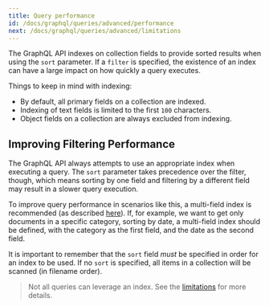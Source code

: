 ```yaml
---
title: Query performance
id: /docs/graphql/queries/advanced/performance
next: /docs/graphql/queries/advanced/limitations
---
```


The GraphQL API indexes on collection fields to provide sorted results when using the `sort` parameter. If a `filter` is specified, the existence of an index can have a large impact on how quickly a query executes.

Things to keep in mind with indexing:

- By default, all primary fields on a collection are indexed.
- Indexing of text fields is limited to the first `100` characters.
- Object fields on a collection are always excluded from indexing.

## Improving Filtering Performance

The GraphQL API always attempts to use an appropriate index when executing a query. The `sort` parameter takes precedence over the filter, though, which means sorting by one field and filtering by a different field may result in a slower query execution.

To improve query performance in scenarios like this, a multi-field index is recommended (as described [here](/docs/graphql/queries/advanced/sorting/#sorting-on-multiple-fields)). If, for example, we want to get only documents in a specific category, sorting by date, a multi-field index should be defined, with the category as the first field, and the date as the second field.

It is important to remember that the `sort` field _must_ be specified in order for an index to be used. If no `sort` is specified, all items in a collection will be scanned (in filename order).

> Not all queries can leverage an index. See the [limitations](/docs/graphql/queries/advanced/limitations/#indexing) for more details.
